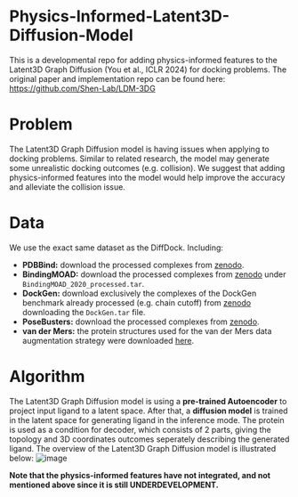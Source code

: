 # Physics-Informed-Latent3D-Diffusion-Model
This is a developmental repo for adding physics-informed features to the Latent3D Graph Diffusion (You et al., ICLR 2024) for docking problems.
The original paper and implementation repo can be found here: https://github.com/Shen-Lab/LDM-3DG

# Problem
The Latent3D Graph Diffusion model is having issues when applying to docking problems. Similar to related research, the model may generate some unrealistic docking outcomes (e.g. collision). We suggest that adding physics-informed features into the model would help improve the accuracy and alleviate the collision issue.

# Data
We use the exact same dataset as the DiffDock.
Including:
 - **PDBBind:** download the processed complexes from [zenodo](https://zenodo.org/record/6408497).
 - **BindingMOAD:** download the processed complexes from [zenodo](https://zenodo.org/records/10656052) under `BindingMOAD_2020_processed.tar`.
 - **DockGen:** download exclusively the complexes of the DockGen benchmark already processed (e.g. chain cutoff) from [zenodo](https://zenodo.org/records/10656052) downloading the `DockGen.tar` file.
 - **PoseBusters:** download the processed complexes from [zenodo](https://zenodo.org/records/8278563).
 - **van der Mers:** the protein structures used for the van der Mers data augmentation strategy were downloaded [here](https://files.ipd.uw.edu/pub/training_sets/pdb_2021aug02.tar.gz).

# Algorithm
The Latent3D Graph Diffusion model is using a **pre-trained Autoencoder** to project input ligand to a latent space. After that, a **diffusion model** is trained in the latent space for generating ligand in the inference mode. The protein is used as a condition for decoder, which consists of 2 parts, giving the topology and 3D coordinates outcomes seperately describing the generated ligand.
The overview of the Latent3D Graph Diffusion model is illustrated below:
![image](https://github.com/YSChen0609/Physics-Informed-Latent3D-Diffusion-Model/assets/143129316/ffc7140e-db10-4d3a-ac7a-deb647e779c7)

**Note that the physics-informed features have not integrated, and not mentioned above since it is still UNDERDEVELOPMENT.**
